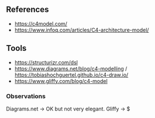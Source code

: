 ## References

- https://c4model.com/
- https://www.infoq.com/articles/C4-architecture-model/

## Tools

- https://structurizr.com/dsl
- https://www.diagrams.net/blog/c4-modelling / https://tobiashochguertel.github.io/c4-draw.io/
- https://www.gliffy.com/blog/c4-model

### Observations

Diagrams.net -> OK but not very elegant.
Gliffy -> $
